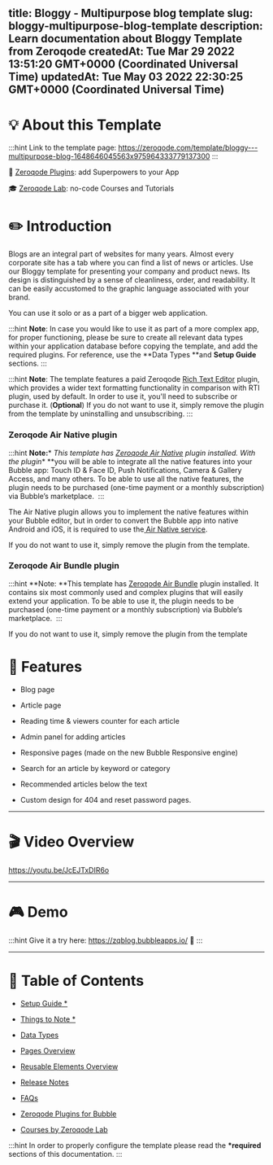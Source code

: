 
title: Bloggy - Multipurpose blog template
slug: bloggy-multipurpose-blog-template
description: Learn documentation about Bloggy Template from Zeroqode
createdAt: Tue Mar 29 2022 13:51:20 GMT+0000 (Coordinated Universal Time)
updatedAt: Tue May 03 2022 22:30:25 GMT+0000 (Coordinated Universal Time)
---

# 💡 About this Template

:::hint
Link to the template page: <https://zeroqode.com/template/bloggy---multipurpose-blog-1648646045563x975964333779137300>[](https://zeroqode.com/template/duo-chat-lite-messaging-1642516515598x862347240999362700)
:::

🔌 [Zeroqode Plugins](https://zeroqode.com/plugins): add Superpowers to your App

🎓 [Zeroqode Lab](https://lab.zeroqode.com/): no-code Courses and Tutorials

# ✏️ Introduction

Blogs are an integral part of websites for many years. Almost every corporate site has a tab where you can find a list of news or articles.
Use our Bloggy template for presenting your company and product news. Its design is distinguished by a sense of cleanliness, order, and readability. It can be easily accustomed to the graphic language associated with your brand.&#x20;

You can use it solo or as a part of a bigger web application. 

:::hint
**Note**: In case you would like to use it as part of a more complex app, for proper functioning, please be sure to create all relevant data types within your application database before copying the template, and add the required plugins.
For reference, use the **Data Types **and **Setup Guide** sections.
:::

:::hint
**Note**:  The template features a paid Zeroqode [Rich Text Editor](https://docs.zeroqode.com/plugins/zq-rich-text-editor-plugin) plugin, which provides a wider text formatting functionality in comparison with RTI plugin, used by default. In order to use it, you'll need to subscribe or purchase it. (**Optional**)
If you do not want to use it, simply remove the plugin from the template by uninstalling and unsubscribing.
:::

### Zeroqode Air Native plugin

:::hint
**Note:*** *This template has [Zeroqode Air Native](https://zeroqode.com/version-live/plugin/air-native-plugin-by-zeroqode-1634897575249x109937951917428160) plugin installed. With the plugin** **you will be able to integrate all the native features into your Bubble app: Touch ID & Face ID, Push Notifications, Camera & Gallery Access, and many others. To be able to use all the native features, the plugin needs to be purchased (one-time payment or a monthly subscription) via Bubble’s marketplace. 
:::

The Air Native plugin allows you to implement the native features within your Bubble editor, but in order to convert the Bubble app into native Android and iOS, it is required to use the[ Air Native service](https://zeroqode.com/native).

If you do not want to use it, simply remove the plugin from the template.

### Zeroqode Air Bundle plugin

:::hint
**Note: **This template has [Zeroqode Air Bundle](https://zeroqode.com/version-live/plugin/air-bundle---top-6-zeroqode-plugins-1648127354642x871671475754399000) plugin installed. It contains six most commonly used and complex plugins that will easily extend your application. To be able to use it, the plugin needs to be purchased (one-time payment or a monthly subscription) via Bubble’s marketplace. 
:::

If you do not want to use it, simply remove the plugin from the template

# 🧩 Features

*   Blog page

*   Article page

*   Reading time & viewers counter for each article

*   Admin panel for adding articles

*   Responsive pages (made on the new Bubble Responsive engine)

*   Search for an article by keyword or category

*   Recommended articles below the text

*   Custom design for 404 and reset password pages.

***

# 🎬 Video Overview

<https://youtu.be/JcEJTxDIR6o>

***

# 🎮 Demo

:::hint
Give it a try here: <https://zqblog.bubbleapps.io/> 🤩
:::

***

# 📜 Table of Contents

*   [​Setup Guide \*](https://docs.zeroqode.com/templates/bloggy-multipurpose-blog-template/setup-guide)

*   [​Things to Note \*](https://docs.zeroqode.com/templates/bloggy-multipurpose-blog-template/things-to-note)

*   [​Data Types​](https://docs.zeroqode.com/templates/bloggy-multipurpose-blog-template/data-types)

*   [​Pages Overview​](https://docs.zeroqode.com/templates/bloggy-multipurpose-blog-template/pages-overview)

*   [​Reusable Elements Overview​](https://docs.zeroqode.com/templates/bloggy-multipurpose-blog-template/reusable-elements-overview)

*   ​[Release Notes​](https://docs.zeroqode.com/templates/bloggy-multipurpose-blog-template/release-notes)

*   [​FAQs​](https://docs.zeroqode.com/templates/bloggy-multipurpose-blog-template/faqs)

*   [​Zeroqode Plugins for Bubble​](https://docs.zeroqode.com/plugins)

*   [​Courses by Zeroqode Lab​](https://docs.zeroqode.com/courses-by-zeroqode-lab)

:::hint
In order to properly configure the template please read the **\*required** sections of this documentation.
:::

